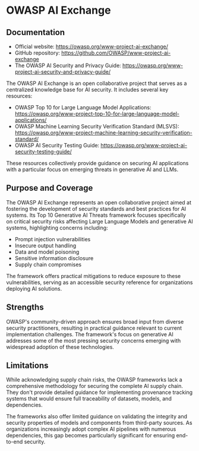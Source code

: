 # OWASP AI Exchange

## Documentation

- Official website: https://owasp.org/www-project-ai-exchange/
- GitHub repository: https://github.com/OWASP/www-project-ai-exchange
- The OWASP AI Security and Privacy Guide: https://owasp.org/www-project-ai-security-and-privacy-guide/

The OWASP AI Exchange is an open collaborative project that serves as a centralized knowledge base for AI security. It includes several key resources:

- OWASP Top 10 for Large Language Model Applications: https://owasp.org/www-project-top-10-for-large-language-model-applications/
- OWASP Machine Learning Security Verification Standard (MLSVS): https://owasp.org/www-project-machine-learning-security-verification-standard/
- OWASP AI Security Testing Guide: https://owasp.org/www-project-ai-security-testing-guide/

These resources collectively provide guidance on securing AI applications with a particular focus on emerging threats in generative AI and LLMs.

## Purpose and Coverage
The OWASP AI Exchange represents an open collaborative project aimed at fostering the development of security standards and best practices for AI systems. Its Top 10 Generative AI Threats framework focuses specifically on critical security risks affecting Large Language Models and generative AI systems, highlighting concerns including:

- Prompt injection vulnerabilities
- Insecure output handling
- Data and model poisoning
- Sensitive information disclosure
- Supply chain compromises

The framework offers practical mitigations to reduce exposure to these vulnerabilities, serving as an accessible security reference for organizations deploying AI solutions.

## Strengths
OWASP's community-driven approach ensures broad input from diverse security practitioners, resulting in practical guidance relevant to current implementation challenges. The framework's focus on generative AI addresses some of the most pressing security concerns emerging with widespread adoption of these technologies.

## Limitations
While acknowledging supply chain risks, the OWASP frameworks lack a comprehensive methodology for securing the complete AI supply chain. They don't provide detailed guidance for implementing provenance tracking systems that would ensure full traceability of datasets, models, and dependencies.

The frameworks also offer limited guidance on validating the integrity and security properties of models and components from third-party sources. As organizations increasingly adopt complex AI pipelines with numerous dependencies, this gap becomes particularly significant for ensuring end-to-end security.
